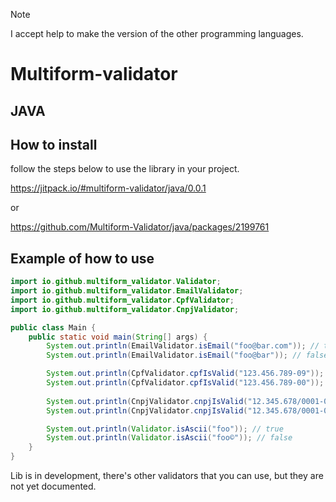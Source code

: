 > [!NOTE]
> I accept help to make the version of the other programming languages.

# Multiform-validator

## JAVA

## How to install

follow the steps below to use the library in your project.

https://jitpack.io/#multiform-validator/java/0.0.1

or

https://github.com/Multiform-Validator/java/packages/2199761

## Example of how to use

```java
import io.github.multiform_validator.Validator;
import io.github.multiform_validator.EmailValidator;
import io.github.multiform_validator.CpfValidator;
import io.github.multiform_validator.CnpjValidator;

public class Main {
    public static void main(String[] args) {
        System.out.println(EmailValidator.isEmail("foo@bar.com")); // true
        System.out.println(EmailValidator.isEmail("foo@bar")); // false

        System.out.println(CpfValidator.cpfIsValid("123.456.789-09")); // true
        System.out.println(CpfValidator.cpfIsValid("123.456.789-00")); // false
        
        System.out.println(CnpjValidator.cnpjIsValid("12.345.678/0001-09")); // true
        System.out.println(CnpjValidator.cnpjIsValid("12.345.678/0001-00")); // false

        System.out.println(Validator.isAscii("foo")); // true
        System.out.println(Validator.isAscii("foo©")); // false
    }
}
```

Lib is in development, there's other validators that you can use, but they are not yet documented.
